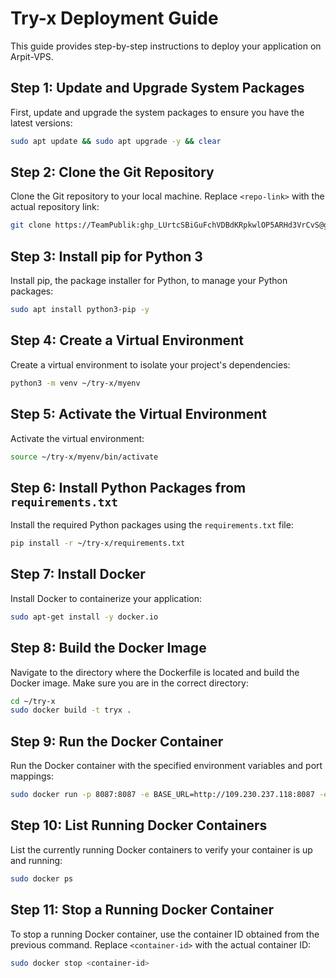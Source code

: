 # Try-x Deployment Guide

This guide provides step-by-step instructions to deploy your application on Arpit-VPS.

## Step 1: Update and Upgrade System Packages
First, update and upgrade the system packages to ensure you have the latest versions:
```sh
sudo apt update && sudo apt upgrade -y && clear
```

## Step 2: Clone the Git Repository
Clone the Git repository to your local machine. Replace `<repo-link>` with the actual repository link:
```sh
git clone https://TeamPublik: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@github.com/TeamPublik/try-x
```

## Step 3: Install pip for Python 3
Install pip, the package installer for Python, to manage your Python packages:
```sh
sudo apt install python3-pip -y
```

## Step 4: Create a Virtual Environment
Create a virtual environment to isolate your project's dependencies:
```sh
python3 -m venv ~/try-x/myenv
```

## Step 5: Activate the Virtual Environment
Activate the virtual environment:
```sh
source ~/try-x/myenv/bin/activate
```

## Step 6: Install Python Packages from `requirements.txt`
Install the required Python packages using the `requirements.txt` file:
```sh
pip install -r ~/try-x/requirements.txt
```

## Step 7: Install Docker
Install Docker to containerize your application:
```sh
sudo apt-get install -y docker.io
```

## Step 8: Build the Docker Image
Navigate to the directory where the Dockerfile is located and build the Docker image. Make sure you are in the correct directory:
```sh
cd ~/try-x
sudo docker build -t tryx .
```

## Step 9: Run the Docker Container
Run the Docker container with the specified environment variables and port mappings:
```sh
sudo docker run -p 8087:8087 -e BASE_URL=http://109.230.237.118:8087 -e PORT=8087 tryx
```

## Step 10: List Running Docker Containers
List the currently running Docker containers to verify your container is up and running:
```sh
sudo docker ps
```

## Step 11: Stop a Running Docker Container
To stop a running Docker container, use the container ID obtained from the previous command. Replace `<container-id>` with the actual container ID:
```sh
sudo docker stop <container-id>
```


